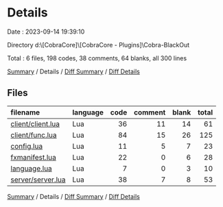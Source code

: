 # Details

Date : 2023-09-14 19:39:10

Directory d:\\[CobraCore]\\[CobraCore - Plugins]\\Cobra-BlackOut

Total : 6 files,  198 codes, 38 comments, 64 blanks, all 300 lines

[Summary](results.md) / Details / [Diff Summary](diff.md) / [Diff Details](diff-details.md)

## Files
| filename | language | code | comment | blank | total |
| :--- | :--- | ---: | ---: | ---: | ---: |
| [client/client.lua](/client/client.lua) | Lua | 36 | 11 | 14 | 61 |
| [client/func.lua](/client/func.lua) | Lua | 84 | 15 | 26 | 125 |
| [config.lua](/config.lua) | Lua | 11 | 5 | 7 | 23 |
| [fxmanifest.lua](/fxmanifest.lua) | Lua | 22 | 0 | 6 | 28 |
| [language.lua](/language.lua) | Lua | 7 | 0 | 3 | 10 |
| [server/server.lua](/server/server.lua) | Lua | 38 | 7 | 8 | 53 |

[Summary](results.md) / Details / [Diff Summary](diff.md) / [Diff Details](diff-details.md)